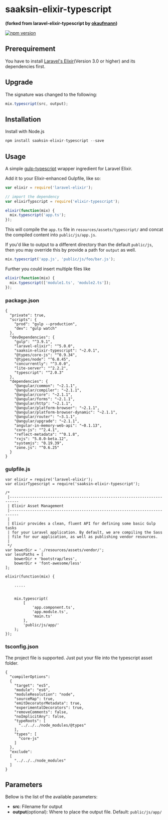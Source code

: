 saaksin-elixir-typescript
========================
**(forked from laravel-elixir-typescript by [okaufmann](https://github.com/okaufmann/laravel-elixir-typescript))**

[![npm version](https://badge.fury.io/js/sasksin-elixir-typescript.svg)](https://badge.fury.io/js/saaksin-elixir-typescript)

## Prerequirement
You have to install [Laravel's Elixir](http://laravel.com/docs/master/elixir)(Version 3.0 or higher) and its dependencies first.


## Upgrade
The signature was changed to the following:

```js
mix.typescript(src, output);
```

## Installation
Install with Node.js

```js
npm install saaksin-elixir-typescript --save
```

## Usage
A simple [gulp-typescript](https://github.com/ivogabe/gulp-typescript) wrapper ingredient for Laravel Elixir.

Add it to your Elixir-enhanced Gulpfile, like so:

```js
var elixir = require('laravel-elixir');

// import the dependency
var elixirTypscript = require('elixir-typescript');

elixir(function(mix) {
  mix.typescript('app.ts');
});
```

This will compile the `app.ts` file in `resources/assets/typescript/` and concat the compiled content into `public/js/app.js`.

If you'd like to output to a different directory than the default `public/js`, then you may override this by provide a path for `output` as well.

```js
mix.typescript('app.js', 'public/js/foo/bar.js');
```

Further you could insert multiple files like

```js
elixir(function(mix) {
  mix.typescript(['module1.ts', 'module2.ts']);
});
```

### package.json

```
{
  "private": true,
  "scripts": {
    "prod": "gulp --production",
    "dev": "gulp watch"
  },
  "devDependencies": {
    "gulp": "^3.9.1",
    "laravel-elixir": "^5.0.0",
    "saaksin-elixir-typescript": "~2.0.1",
    "@types/core-js": "^0.9.34",
    "@types/node": "^6.0.45",
    "concurrently": "^3.0.0",
    "lite-server": "^2.2.2",
    "typescript": "^2.0.3"
  },
  "dependencies": {
    "@angular/common": "~2.1.1",
    "@angular/compiler": "~2.1.1",
    "@angular/core": "~2.1.1",
    "@angular/forms": "~2.1.1",
    "@angular/http": "~2.1.1",
    "@angular/platform-browser": "~2.1.1",
    "@angular/platform-browser-dynamic": "~2.1.1",
    "@angular/router": "~3.1.1",
    "@angular/upgrade": "~2.1.1",
    "angular-in-memory-web-api": "~0.1.13",
    "core-js": "^2.4.1",
    "reflect-metadata": "^0.1.8",
    "rxjs": "5.0.0-beta.12",
    "systemjs": "0.19.39",
    "zone.js": "^0.6.25"
  }
}
```

### gulpfile.js
```
var elixir = require('laravel-elixir');
var elixirTypescript = require('saaksin-elixir-typescript');

/*
 |--------------------------------------------------------------------------
 | Elixir Asset Management
 |--------------------------------------------------------------------------
 |
 | Elixir provides a clean, fluent API for defining some basic Gulp tasks
 | for your Laravel application. By default, we are compiling the Sass
 | file for our application, as well as publishing vendor resources.
 |
 */
var bowerDir = './resources/assets/vendor/';
var lessPaths = [
    bowerDir + 'bootstrap/less',
    bowerDir + 'font-awesome/less'
];

elixir(function(mix) {
    
    .....
    

    mix.typescript(
        [
            'app.component.ts',
            'app.module.ts',
            'main.ts'
        ],
        'public/js/app/'
    );
});

```

### tsconfig.json
The project file is supported. Just put your file into the typescript asset folder.
```
{
  "compilerOptions":
  {
    "target": "es5",
    "module": "es6",
    "moduleResolution": "node",
    "sourceMap": true,
    "emitDecoratorMetadata": true,
    "experimentalDecorators": true,
    "removeComments": false,
    "noImplicitAny": false,
    "typeRoots": [
      "../../../node_modules/@types"
    ],
    "types": [
      "core-js"
    ]
  },
  "exclude":
  [
    "../../../node_modules"
  ]
}
```

## Parameters

Bellow is the list of the available parameters:

- **src**: Filename for output
- **output**(optional): Where to place the output file. Default: `public/js/app/`
